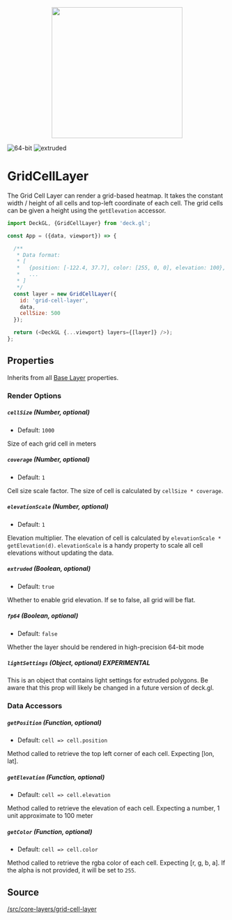 <div align="center">
  <img height="300" src="/website/src/static/images/grid-layer.gif" />
</div>

<p class="badges">
  <img src="https://img.shields.io/badge/64--bit-support-blue.svg?style=flat-square" alt="64-bit" />
  <img src="https://img.shields.io/badge/extruded-yes-blue.svg?style=flat-square" alt="extruded" />
</p>

# GridCellLayer

The Grid Cell Layer can render a grid-based heatmap.
It takes the constant width / height of all cells and top-left coordinate of
each cell. The grid cells can be given a height using the `getElevation` accessor.

```js
import DeckGL, {GridCellLayer} from 'deck.gl';

const App = ({data, viewport}) => {

  /**
   * Data format:
   * [
   *   {position: [-122.4, 37.7], color: [255, 0, 0], elevation: 100},
   *   ...
   * ]
   */
  const layer = new GridCellLayer({
    id: 'grid-cell-layer',
    data,
    cellSize: 500
  });

  return (<DeckGL {...viewport} layers={[layer]} />);
};
```

## Properties

Inherits from all [Base Layer](/docs/api-reference/layer.md) properties.

### Render Options

##### `cellSize` (Number, optional)

- Default: `1000`

Size of each grid cell in meters

##### `coverage` (Number, optional)

- Default: `1`

Cell size scale factor. The size of cell is calculated by
`cellSize * coverage`.

##### `elevationScale` (Number, optional)

- Default: `1`

Elevation multiplier. The elevation of cell is calculated by
`elevationScale * getElevation(d)`. `elevationScale` is a handy property
to scale all cell elevations without updating the data.

##### `extruded` (Boolean, optional)

- Default: `true`

Whether to enable grid elevation. If se to false, all grid will be flat.

##### `fp64` (Boolean, optional)

- Default: `false`

Whether the layer should be rendered in high-precision 64-bit mode

##### `lightSettings` (Object, optional) **EXPERIMENTAL**

This is an object that contains light settings for extruded polygons.
Be aware that this prop will likely be changed in a future version of deck.gl.

### Data Accessors

##### `getPosition` (Function, optional)

- Default: `cell => cell.position`

Method called to retrieve the top left corner of each cell.
Expecting [lon, lat].

##### `getElevation` (Function, optional)

- Default: `cell => cell.elevation`

Method called to retrieve the elevation of each cell.
Expecting a number, 1 unit approximate to 100 meter

##### `getColor` (Function, optional)

- Default: `cell => cell.color`

Method called to retrieve the rgba color of each cell. Expecting [r, g, b, a].
If the alpha is not provided, it will be set to `255`.

## Source

[/src/core-layers/grid-cell-layer](https://github.com/uber/deck.gl/tree/5.1-release/src/core-layers/grid-cell-layer)

